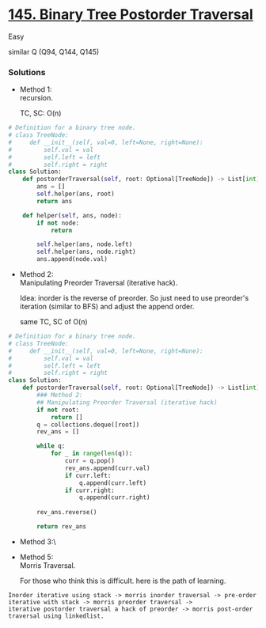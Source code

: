# [145. Binary Tree Postorder Traversal](https://leetcode.com/problems/binary-tree-postorder-traversal/description/)

Easy

similar Q (Q94, Q144, Q145)

### Solutions

- Method 1:\
  recursion.

  TC, SC: O(n)
```python
# Definition for a binary tree node.
# class TreeNode:
#     def __init__(self, val=0, left=None, right=None):
#         self.val = val
#         self.left = left
#         self.right = right
class Solution:
    def postorderTraversal(self, root: Optional[TreeNode]) -> List[int]:
        ans = []
        self.helper(ans, root)
        return ans

    def helper(self, ans, node):
        if not node:
            return 

        self.helper(ans, node.left)
        self.helper(ans, node.right)
        ans.append(node.val)
```

- Method 2:\
  Manipulating Preorder Traversal (iterative hack).

  Idea: inorder is the reverse of preorder. So just need to use preorder's iteration (similar to BFS) and adjust the append order.

  same TC, SC of O(n)
  
```python
# Definition for a binary tree node.
# class TreeNode:
#     def __init__(self, val=0, left=None, right=None):
#         self.val = val
#         self.left = left
#         self.right = right
class Solution:
    def postorderTraversal(self, root: Optional[TreeNode]) -> List[int]:
        ### Method 2:
        ## Manipulating Preorder Traversal (iterative hack)
        if not root:
            return []
        q = collections.deque([root])
        rev_ans = []

        while q:
            for _ in range(len(q)):
                curr = q.pop()
                rev_ans.append(curr.val)
                if curr.left:
                    q.append(curr.left)
                if curr.right:
                    q.append(curr.right)
        
        rev_ans.reverse()

        return rev_ans
```


- Method 3:\
  

- Method 5:\
  Morris Traversal.

  For those who think this is difficult. here is the path of learning.
```
Inorder iterative using stack -> morris inorder traversal -> pre-order iterative with stack -> morris preorder traversal -> 
iterative postorder traversal a hack of preorder -> morris post-order traversal using linkedlist.
```
